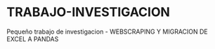 # TRABAJO-INVESTIGACION
Pequeño trabajo de investigacion - WEBSCRAPING Y MIGRACION DE EXCEL A PANDAS
